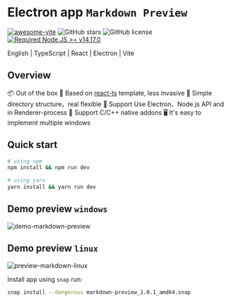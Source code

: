 # Electron app `Markdown Preview`

[![awesome-vite](https://awesome.re/mentioned-badge.svg)](https://github.com/vitejs/awesome-vite)
![GitHub stars](https://img.shields.io/github/stars/LuiSauter/markdown-preview?color=fa6470&style=flat)
![GitHub license](https://img.shields.io/github/license/LuiSauter/markdown-preview?style=flat)
[![Required Node.JS >= v14.17.0](https://img.shields.io/static/v1?label=node&message=%3E=14.17.0&logo=node.js&color=3f893e&style=flat)](https://nodejs.org/about/releases)

English | TypeScript | React | Electron | Vite

## Overview

📦 Out of the box
🎯 Based on [react-ts](https://github.com/vitejs/vite/tree/main/packages/create-vite/template-react-ts) template, less invasive
🌱 Simple directory structure，real flexible
💪 Support Use Electron、Node.js API and in Renderer-process
🔩 Support C/C++ native addons
🖥 It's easy to implement multiple windows

## Quick start

```sh
# using npm
npm install && npm run dev

# using yarn
yarn install && yarn run dev
```

<!-- ## Debug -->

## Demo preview `windows`

![demo-markdown-preview](https://user-images.githubusercontent.com/88288135/178121670-43a89b05-191d-474b-95bf-9a56e10549cd.jpg)

## Demo preview `linux`

![preview-markdown-linux](https://user-images.githubusercontent.com/88288135/178179684-92a2075c-aeae-4e5d-a5db-45769b49d823.jpg)

Install app using `snap` run: 
```zsh
snap install --dangerous markdown-preview_1.0.1_amd64.snap
```

